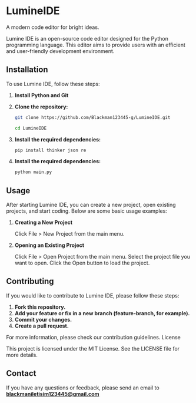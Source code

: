 # LumineIDE
A modern code editor for bright ideas.

Lumine IDE is an open-source code editor designed for the Python programming language. This editor aims to provide users with an efficient and user-friendly development environment.

## Installation

To use Lumine IDE, follow these steps:

1. **Install Python and Git**

2. **Clone the repository:**

   ```sh
   git clone https://github.com/Blackman123445-g/LumineIDE.git
   ```
   ```sh
   cd LumineIDE

3. **Install the required dependencies:**

   ```sh
   pip install thinker json re

4. **Install the required dependencies:**
   
   ```sh
   python main.py

## Usage

After starting Lumine IDE, you can create a new project, open existing projects, and start coding. Below are some basic usage examples:

1. **Creating a New Project**

    Click File > New Project from the main menu.

2. **Opening an Existing Project**

    Click File > Open Project from the main menu.
    Select the project file you want to open.
    Click the Open button to load the project.

## Contributing

If you would like to contribute to Lumine IDE, please follow these steps:

   1. **Fork this repository.**
   2. **Add your feature or fix in a new branch (feature-branch, for example).**
   3. **Commit your changes.**
   4. **Create a pull request.**

For more information, please check our contribution guidelines.
License

This project is licensed under the MIT License. See the LICENSE file for more details.

## Contact

If you have any questions or feedback, please send an email to **blackmaniletisim123445@gmail.com**
